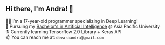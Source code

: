 ## Hi there, I'm Andra! 👋

🧙‍♂️ I’m a 17-year-old programmer specializing in Deep Learning! <br/>
🚀 Pursuing my [Bachelor's in Artificial Intelligence](https://www.apu.edu.my/our-courses/undergraduate-studies/computing-technology-games-development/bachelor-computer-science-artificial-intelligence) @ Asia Pacific University <br/>
⚗️ Currently learning Tensorflow 2.0 Library + Keras API <br/>
📫 You can reach me at:   `devaraandra@gmail.com` <br/>
